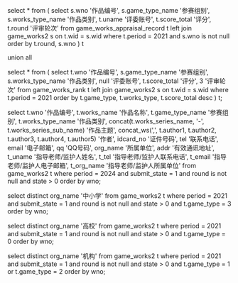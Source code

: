 
select * from (
select s.wno '作品编号',
       s.game_type_name '参赛组别',
       s.works_type_name '作品类别',
       t.uname '评委账号',
       t.score_total '评分',
       t.round '评审轮次'
from game_works_appraisal_record t
left join game_works2 s on t.wid = s.wid 
where t.period = 2021 and s.wno is not null
order by t.round, s.wno
) t

union all

select * from (
select t.wno '作品编号',
       s.game_type_name '参赛组别',
       s.works_type_name '作品类别',
       null '评委账号',
       t.score_total '评分',
       3 '评审轮次'
from game_works_rank t
left join game_works2 s on t.wid = s.wid 
where t.period = 2021
order by t.game_type, t.works_type, t.score_total desc
) t;


select t.wno '作品编号',
       t.works_name '作品名称',
       t.game_type_name '参赛组别',
       t.works_type_name '作品类别',
       concat(t.works_series_name, '-', t.works_series_sub_name) '作品主题',
       concat_ws(',', t.author1, t.author2, t.author3, t.author4, t.author5) '作者',
       idcard_no '证件号码',
       tel '联系电话',
       email '电子邮箱',
       qq 'QQ号码',
       org_name '所属单位',
       addr '有效通讯地址',
       t_uname '指导老师/监护人姓名',
       t_tel '指导老师/监护人联系电话',
       t_email '指导老师/监护人电子邮箱',
       t_org_name '指导老师/监护人所属单位'
from game_works2 t
where period = 2024
and submit_state = 1
and round is not null
and state > 0
order by wno;

select distinct org_name '中小学'
from game_works2 t
where period = 2021
and submit_state = 1
and round is not null
and state > 0
and t.game_type = 3
order by wno;

select distinct org_name '高校'
from game_works2 t
where period = 2021
and submit_state = 1
and round is not null
and state > 0
and t.game_type = 0
order by wno;

select distinct org_name '机构'
from game_works2 t
where period = 2021
and submit_state = 1
and round is not null
and state > 0
and t.game_type = 1 or t.game_type = 2
order by wno;